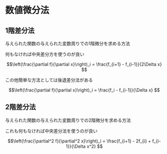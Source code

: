 # 数値微分法

## 1階差分法
与えられた関数の与えられた変数周りでの1階微分を求める方法

何もなければ中央差分方を使うのが良い
```math
\left(\frac{\partial f}{\partial x}\right)_i = \frac{f_{i+1} - f_{i-1}}{2\Delta x} 
```


この他簡単な方法としては後退差分法がある
```math
\left(\frac{\partial f}{\partial x}\right)_i = \frac{f_i - f_{i-1}}{\Delta x} 
```

## 2階差分法
与えられた関数の与えられた変数周りでの2階微分を求める方法

これも何もなければ中央差分法を使うのが良い
```math
\left(\frac{\partial^2 f}{\partial^2 x}\right)_i = \frac{f_{i+1} - 2f_{i} + f_{i-1}}{\Delta x^2} 
```